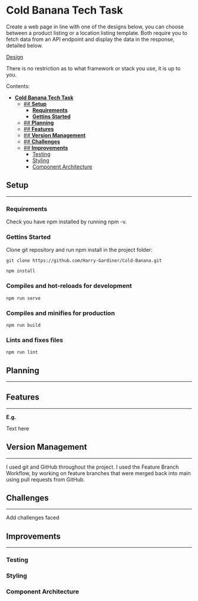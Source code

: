 # **Cold Banana Tech Task**

Create a web page in line with one of the designs below, you can choose between a product listing or a location listing template. Both require you to fetch data from an API endpoint and display the data in the response, detailed below.

[Design](https://tinyurl.com/mtzezkzv)

There is no restriction as to what framework or stack you use, it is up to you.

Contents:

- [**Cold Banana Tech Task**](#Cold_Banana_Tech_Task)
  - [## **Setup**](#-setup)
    - [**Requirements**](#requirements)
    - [**Gettins Started**](#Gettins-Started)
  - [## **Planning**](#-planning)
  - [## **Features**](#-features)
  - [## **Version Management**](#-version-management)
  - [## **Challenges**](#Challenges)
  - [## **Improvements**](#-improvements)
    - [Testing](#testing)
    - [Styling](#styling)
    - [Component Architecture](#Component-Architecture)

## **Setup**

---

### **Requirements**

Check you have npm installed by running npm -v.

### **Gettins Started**

Clone git repository and run npm install in the project folder:

`git clone https://github.com/Harry-Gardiner/Cold-Banana.git`

```
npm install
```

### Compiles and hot-reloads for development

```
npm run serve
```

### Compiles and minifies for production

```
npm run build
```

### Lints and fixes files

```
npm run lint
```

## **Planning**

---

## **Features**

---

**E.g.**

Text here

## **Version Management**

---

I used git and GitHub throughout the project. I used the Feature Branch Workflow, by working on feature branches that were merged back into main using pull requests from GitHub.

## **Challenges**

---

Add challenges faced

## **Improvements**

---

### Testing

### Styling

### Component Architecture

